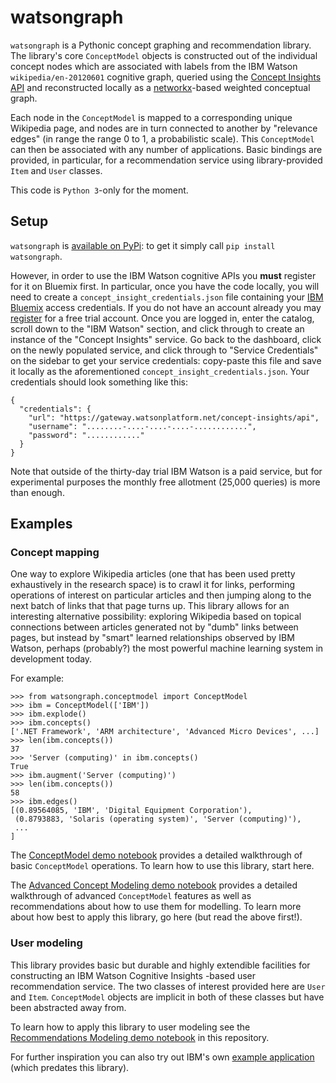 # watsongraph
`watsongraph` is a Pythonic concept graphing and recommendation library.
The library's core `ConceptModel` objects is constructed out of the individual concept nodes which are associated with
labels from the IBM Watson `wikipedia/en-20120601` cognitive graph, queried using the
[Concept Insights API](http://www.ibm.com/smarterplanet/us/en/ibmwatson/developercloud/concept-insights.html) and
reconstructed locally as a [networkx](https://networkx.github.io/)-based weighted conceptual graph.

Each node in the `ConceptModel` is mapped to a corresponding unique Wikipedia page, and nodes are in turn connected
to another by "relevance edges" (in range the range 0 to 1, a probabilistic scale). This `ConceptModel` can then be
associated with any number of applications. Basic bindings are provided, in particular, for a recommendation service
using library-provided `Item` and `User` classes.

This code is `Python 3`-only for the moment.

## Setup

`watsongraph` is [available on PyPi](https://pypi.python.org/pypi/watsongraph/): to get it simply call `pip install
 watsongraph`.

However, in order to use the IBM Watson cognitive APIs you **must** register for it on Bluemix first. In particular,
once you have the code locally, you will need to create a `concept_insight_credentials.json` file
containing your [IBM Bluemix](https://console.ng.bluemix.net/) access credentials. If you do not have an account
already you may [register](https://console.ng.bluemix.net/registration/) for a free trial account. Once you are
logged in, enter the catalog, scroll down to the "IBM Watson" section, and click through to create an instance of the
"Concept Insights" service. Go back to the dashboard, click on the newly populated service, and click through to
"Service Credentials" on the sidebar to get your service credentials: copy-paste this file and save it locally as
the aforementioned `concept_insight_credentials.json`. Your credentials should look something like this:

```
{
  "credentials": {
    "url": "https://gateway.watsonplatform.net/concept-insights/api",
    "username": "........-....-....-....-............",
    "password": "............"
  }
}
```

Note that outside of the thirty-day trial IBM Watson is a paid service, but for experimental purposes the monthly free
allotment (25,000 queries) is more than enough.

## Examples

### Concept mapping

One way to explore Wikipedia articles (one that has been used pretty exhaustively in the research space) is to crawl
it for links, performing operations of interest on particular articles and then jumping along to the next batch of
links that that page turns up. This library allows for an interesting alternative possibility: exploring Wikipedia
based on topical connections between articles generated not by "dumb" links between pages, but instead by "smart"
learned relationships observed by IBM Watson, perhaps (probably?) the most powerful machine learning system in
development today.

For example:

```
>>> from watsongraph.conceptmodel import ConceptModel
>>> ibm = ConceptModel(['IBM'])
>>> ibm.explode()
>>> ibm.concepts()
['.NET Framework', 'ARM architecture', 'Advanced Micro Devices', ...]
>>> len(ibm.concepts())
37
>>> 'Server (computing)' in ibm.concepts()
True
>>> ibm.augment('Server (computing)')
>>> len(ibm.concepts())
58
>>> ibm.edges()
[(0.89564085, 'IBM', 'Digital Equipment Corporation'),
 (0.8793883, 'Solaris (operating system)', 'Server (computing)'),
 ...
]

```

The [ConceptModel demo notebook](https://github.com/ResidentMario/watsongraph/blob/master/watsongraph%20-%20Concept%20Mapping%20Demo.ipynb)
provides a detailed walkthrough of basic `ConceptModel` operations. To learn how to use this library, start here.


The [Advanced Concept Modeling demo notebook](https://github.com/ResidentMario/watsongraph/blob/master/watsongraph%20-%20Advanced%20Concept%20Modeling.ipynb)
provides a detailed walkthrough of advanced `ConceptModel` features as well as recommendations about how to use them
for modelling. To learn more about how best to apply this library, go here (but read the above first!).

### User modeling

This library provides basic but durable and highly extendible facilities for constructing an IBM Watson Cognitive
Insights -based user recommendation service. The two classes of interest provided here are `User` and `Item`.
`ConceptModel` objects are implicit in both of these classes but have been abstracted away from.

To learn how to apply this library to user modeling see the [Recommendations Modeling demo notebook](https://github.com/ResidentMario/watsongraph/blob/master/watsongraph%20-%20Recommendations%20Demo.ipynb)
in this repository.

For further inspiration you can also try out IBM's own
[example application](https://concept-insights-demo.mybluemix.net/) (which predates this library).

